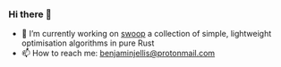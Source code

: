 ### Hi there 👋

- 🔭 I’m currently working on [swoop](https://github.com/benjaminjellis/swoop) a collection of simple, lightweight optimisation algorithms in pure Rust
- 📫 How to reach me: benjaminjellis@protonmail.com
